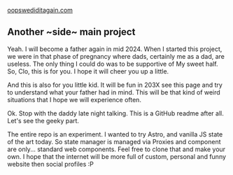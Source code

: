[oopswediditagain.com](https://oopswediditagain.com)

## Another ~side~ main project 

Yeah. I will become a father again in mid 2024. When I started this project, we were in that phase of pregnancy where dads, certainly me as a dad, are useless. The only thing I could do was to be supportive of My sweet half. So, Clo, this is for you. I hope it will cheer you up a little.

And this is also for you little kid. It will be fun in 203X see this page and try to understand what your father had in mind. This will be that kind of weird situations that I hope we will experience often.

Ok. Stop with the daddy late night talking. This is a GitHub readme after all. Let's see the geeky part.

The entire repo is an experiment. I wanted to try Astro, and vanilla JS state of the art today. So state manager is managed via Proxies and component are only... standard web components. Feel free to clone that and make your own. I hope that the internet will be more full of custom, personal and funny website then social profiles :P

